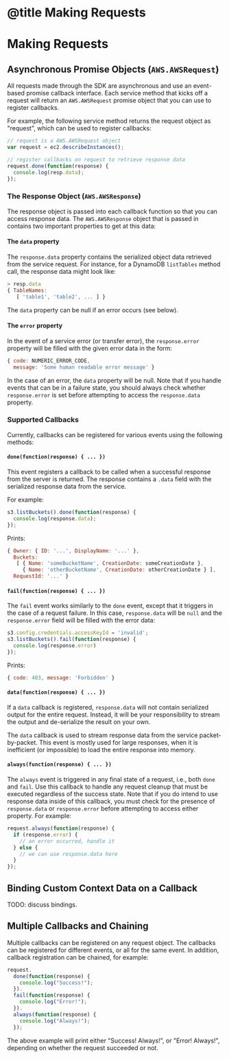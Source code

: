 # @title Making Requests

# Making Requests

## Asynchronous Promise Objects (`AWS.AWSRequest`)

All requests made through the SDK are asynchronous and use an
event-based promise callback interface. Each service method
that kicks off a request will return an `AWS.AWSRequest` promise
object that you can use to register callbacks.

For example, the following service method returns the request
object as "request", which can be used to register callbacks:

```js
// request is a AWS.AWSRequest object
var request = ec2.describeInstances();

// register callbacks on request to retrieve response data
request.done(function(response) {
  console.log(resp.data);
});
```

### The Response Object (`AWS.AWSResponse`)

The response object is passed into each callback function so
that you can access response data. The `AWS.AWSResponse` object that
is passed in contains two important properties to get at this data:

#### The `data` property

The `response.data` property contains the serialized object data
retrieved from the service request. For instance, for a DynamoDB
`listTables` method call, the response data might look like:

```js
> resp.data
{ TableNames: 
   [ 'table1', 'table2', ... ] }
```

The `data` property can be null if an error occurs (see below).

#### The `error` property

In the event of a service error (or transfer error), the
`response.error` property will be filled with the given
error data in the form:

```js
{ code: NUMERIC_ERROR_CODE,
  message: 'Some human readable error message' }
```

In the case of an error, the `data` property will be null.
Note that if you handle events that can be in a failure state,
you should always check whether `response.error` is set
before attempting to access the `response.data` property.

### Supported Callbacks

Currently, callbacks can be registered for various events
using the following methods:

#### `done(function(response) { ... })`

This event registers a callback to be called when a successful response
from the server is returned. The response contains a `.data` field
with the serialized response data from the service.

For example:

```js
s3.listBuckets().done(function(response) {
  console.log(response.data);
});
```

Prints:

```js
{ Owner: { ID: '...', DisplayName: '...' },
  Buckets: 
   [ { Name: 'someBucketName', CreationDate: someCreationDate },
     { Name: 'otherBucketName', CreationDate: otherCreationDate } ],
  RequestId: '...' }
```

#### `fail(function(response) { ... })`

The `fail` event works similarly to the `done` event, except that it
triggers in the case of a request failure. In this case, `response.data`
will be `null` and the `response.error` field will be filled with
the error data:

```js
s3.config.credentials.accessKeyId = 'invalid';
s3.listBuckets().fail(function(response) {
  console.log(response.error)
});
```

Prints:

```js
{ code: 403, message: 'Forbidden' }
```

#### `data(function(response) { ... })`

<p class="note">If a <code>data</code> callback is registered,
  <code>response.data</code> will not contain serialized output
  for the entire request. Instead, it will be your responsibility
  to stream the output and de-serialize the result on your own.
</p>

The `data` callback is used to stream response data from the
service packet-by-packet. This event is mostly used for large responses,
when it is inefficient (or impossible) to load the entire response into
memory.

#### `always(function(response) { ... })`

The `always` event is triggered in any final state of a request, i.e.,
both `done` and `fail`. Use this callback to handle any request cleanup
that must be executed regardless of the success state. Note that if you
do intend to use response data inside of this callback, you must check
for the presence of `response.data` or `response.error` before attempting
to access either property. For example:

```js
request.always(function(response) {
  if (response.error) {
    // an error occurred, handle it
  } else {
    // we can use response.data here
  }
});
```

## Binding Custom Context Data on a Callback

TODO: discuss bindings.

## Multiple Callbacks and Chaining

Multiple callbacks can be registered on any request object. The
callbacks can be registered for different events, or all for the
same event. In addition, callback registration can be chained, for
example:

```js
request.
  done(function(response) {
    console.log("Success!");
  }).
  fail(function(response) {
    console.log("Error!");
  }).
  always(function(response) {
    console.log("Always!");
  });
```

The above example will print either "Success! Always!", or "Error! Always!",
depending on whether the request succeeded or not.
